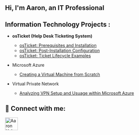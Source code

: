## Hi, I'm Aaron, an IT Professional 

<h2> Information Technology Projects :</h2> 
<div style="clear: both;"></div>

- <b>osTicket (Help Desk Ticketing System)</b>
  - [osTicket: Prerequisites and Installation](https://github.com/ahaborte918/osticket-prereqs)                                                                          
  - [osTicket: Post-Installation Configuration](https://github.com/haborte918/post-installation-config)                                                                       
  - [osTicket: Ticket Lifecycle Examples](https://github.com/ahaborte918/ticket-lifecycle)
    
- Microsoft Azure
  -  [Creating a Virtual Machine from Scratch](https://github.com/ahaborte918/Virtual-machine)

- Virtual Private Network
  -  [Analyzing VPN Setup and Usuage within Microsoft Azure](https://github.com/ahaborte918/VPN)
 

<h2> 🤳 Connect with me:</h2>
<a href="https://www.linkedin.com/in/aaronhaborte/" target="_blank">
  <img align="left" alt="Aaron Haborte | LinkedIn" width="42px" src="https://cdn.jsdelivr.net/npm/simple-icons@v3/icons/linkedin.svg" />
</a>
